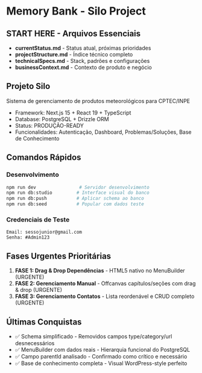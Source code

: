 # Memory Bank - Silo Project

## START HERE - Arquivos Essenciais

- **currentStatus.md** - Status atual, próximas prioridades
- **projectStructure.md** - Índice técnico completo
- **technicalSpecs.md** - Stack, padrões e configurações
- **businessContext.md** - Contexto de produto e negócio

## Projeto Silo

Sistema de gerenciamento de produtos meteorológicos para CPTEC/INPE

- Framework: Next.js 15 + React 19 + TypeScript
- Database: PostgreSQL + Drizzle ORM
- Status: PRODUÇÃO-READY
- Funcionalidades: Autenticação, Dashboard, Problemas/Soluções, Base de Conhecimento

## Comandos Rápidos

### Desenvolvimento

```bash
npm run dev                # Servidor desenvolvimento
npm run db:studio         # Interface visual do banco
npm run db:push           # Aplicar schema ao banco
npm run db:seed           # Popular com dados teste
```

### Credenciais de Teste

```
Email: sessojunior@gmail.com
Senha: #Admin123
```

## Fases Urgentes Prioritárias

1. **FASE 1: Drag & Drop Dependências** - HTML5 nativo no MenuBuilder (URGENTE)
2. **FASE 2: Gerenciamento Manual** - Offcanvas capítulos/seções com drag & drop (URGENTE)
3. **FASE 3: Gerenciamento Contatos** - Lista reordenável e CRUD completo (URGENTE)

## Últimas Conquistas

- ✅ Schema simplificado - Removidos campos type/category/url desnecessários
- ✅ MenuBuilder com dados reais - Hierarquia funcional do PostgreSQL
- ✅ Campo parentId analisado - Confirmado como crítico e necessário
- ✅ Base de conhecimento completa - Visual WordPress-style perfeito
